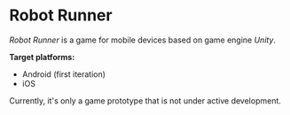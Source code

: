 # Robot Runner
*Robot Runner* is a game for mobile devices based on game engine _Unity_.

**Target platforms:**

- Android (first iteration)
- iOS

Currently, it's only a game prototype that is not under active development.